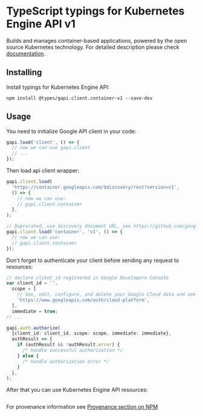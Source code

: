 # TypeScript typings for Kubernetes Engine API v1

Builds and manages container-based applications, powered by the open source Kubernetes technology.
For detailed description please check [documentation](https://cloud.google.com/kubernetes-engine/docs/).

## Installing

Install typings for Kubernetes Engine API:

```
npm install @types/gapi.client.container-v1 --save-dev
```

## Usage

You need to initialize Google API client in your code:

```typescript
gapi.load('client', () => {
  // now we can use gapi.client
  // ...
});
```

Then load api client wrapper:

```typescript
gapi.client.load(
  'https://container.googleapis.com/$discovery/rest?version=v1',
  () => {
    // now we can use:
    // gapi.client.container
  },
);
```

```typescript
// Deprecated, use discovery document URL, see https://github.com/google/google-api-javascript-client/blob/master/docs/reference.md#----gapiclientloadname----version----callback--
gapi.client.load('container', 'v1', () => {
  // now we can use:
  // gapi.client.container
});
```

Don't forget to authenticate your client before sending any request to resources:

```typescript
// declare client_id registered in Google Developers Console
var client_id = '',
  scope = [
    // See, edit, configure, and delete your Google Cloud data and see the email address for your Google Account.
    'https://www.googleapis.com/auth/cloud-platform',
  ],
  immediate = true;
// ...

gapi.auth.authorize(
  {client_id: client_id, scope: scope, immediate: immediate},
  authResult => {
    if (authResult && !authResult.error) {
      /* handle successful authorization */
    } else {
      /* handle authorization error */
    }
  },
);
```

After that you can use Kubernetes Engine API resources: <!-- TODO: make this work for multiple namespaces -->

```typescript

```

For provenance information see [Provenance section on NPM](https://www.npmjs.com/package/@maxim_mazurok/gapi.client.container-v1#Provenance:~:text=none-,Provenance,-Built%20and%20signed)
